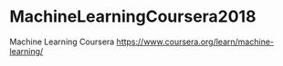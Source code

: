 # MachineLearningCoursera2018
Machine Learning Coursera https://www.coursera.org/learn/machine-learning/
